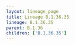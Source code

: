 ```yaml
---
layout: lineage_page
title: Lineage B.1.36.35
lineage: B.1.36.35
parent: B.1.36
children: ['B.1.36.35']
---
```

